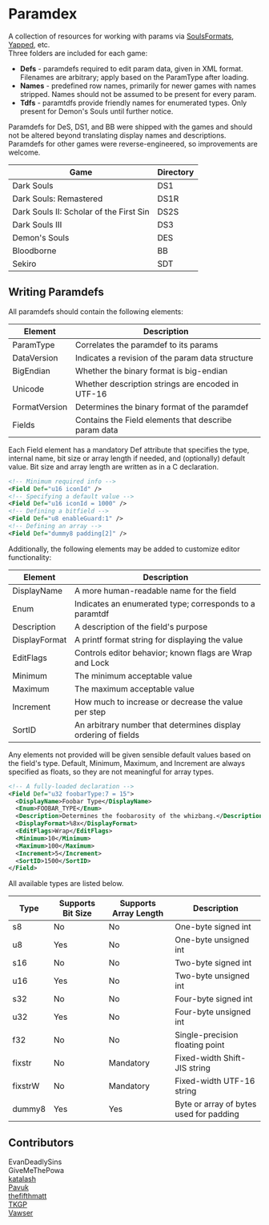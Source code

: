 # Paramdex
A collection of resources for working with params via [SoulsFormats](https://github.com/JKAnderson/SoulsFormats), [Yapped](https://github.com/JKAnderson/Yapped), etc.  
Three folders are included for each game:  
* **Defs** - paramdefs required to edit param data, given in XML format. Filenames are arbitrary; apply based on the ParamType after loading.
* **Names** - predefined row names, primarily for newer games with names stripped. Names should not be assumed to be present for every param.
* **Tdfs** - paramtdfs provide friendly names for enumerated types. Only present for Demon's Souls until further notice.

Paramdefs for DeS, DS1, and BB were shipped with the games and should not be altered beyond translating display names and descriptions.  
Paramdefs for other games were reverse-engineered, so improvements are welcome.  

Game | Directory
-----|----------
Dark Souls | DS1
Dark Souls: Remastered | DS1R
Dark Souls II: Scholar of the First Sin | DS2S
Dark Souls III | DS3
Demon's Souls | DES
Bloodborne | BB
Sekiro | SDT

## Writing Paramdefs
All paramdefs should contain the following elements:  

Element | Description
--------|------------
ParamType | Correlates the paramdef to its params
DataVersion | Indicates a revision of the param data structure
BigEndian | Whether the binary format is big-endian
Unicode | Whether description strings are encoded in UTF-16
FormatVersion | Determines the binary format of the paramdef
Fields | Contains the Field elements that describe param data

Each Field element has a mandatory Def attribute that specifies the type, internal name, bit size or array length if needed, and (optionally) default value. Bit size and array length are written as in a C declaration.  
```xml
<!-- Minimum required info -->
<Field Def="u16 iconId" />
<!-- Specifying a default value -->
<Field Def="u16 iconId = 1000" />
<!-- Defining a bitfield -->
<Field Def="u8 enableGuard:1" />
<!-- Defining an array -->
<Field Def="dummy8 padding[2]" />
```
Additionally, the following elements may be added to customize editor functionality:  

Element | Description
--------|------------
DisplayName | A more human-readable name for the field
Enum | Indicates an enumerated type; corresponds to a paramtdf
Description | A description of the field's purpose
DisplayFormat | A printf format string for displaying the value
EditFlags | Controls editor behavior; known flags are Wrap and Lock
Minimum | The minimum acceptable value
Maximum | The maximum acceptable value
Increment | How much to increase or decrease the value per step
SortID | An arbitrary number that determines display ordering of fields

Any elements not provided will be given sensible default values based on the field's type. Default, Minimum, Maximum, and Increment are always specified as floats, so they are not meaningful for array types.  
```xml
<!-- A fully-loaded declaration -->
<Field Def="u32 foobarType:7 = 15">
  <DisplayName>Foobar Type</DisplayName>
  <Enum>FOOBAR_TYPE</Enum>
  <Description>Determines the foobarosity of the whizbang.</Description>
  <DisplayFormat>%8x</DisplayFormat>
  <EditFlags>Wrap</EditFlags>
  <Minimum>10</Minimum>
  <Maximum>100</Maximum>
  <Increment>5</Increment>
  <SortID>1500</SortID>
</Field>
```
All available types are listed below.  

Type | Supports Bit Size | Supports Array Length | Description
-----|-------------------|-----------------------|------------
s8 | No | No | One-byte signed int
u8 | Yes | No | One-byte unsigned int
s16 | No | No | Two-byte signed int
u16 | Yes | No | Two-byte unsigned int
s32 | No | No | Four-byte signed int
u32 | Yes | No | Four-byte unsigned int
f32 | No | No | Single-precision floating point
fixstr | No | Mandatory | Fixed-width Shift-JIS string
fixstrW | No | Mandatory | Fixed-width UTF-16 string
dummy8 | Yes | Yes | Byte or array of bytes used for padding

## Contributors
EvanDeadlySins  
GiveMeThePowa  
[katalash](https://github.com/katalash)  
[Pavuk](https://github.com/JohrnaJohrna)  
[thefifthmatt](https://github.com/thefifthmatt)  
[TKGP](https://github.com/JKAnderson)  
[Vawser](https://github.com/vawser)  
